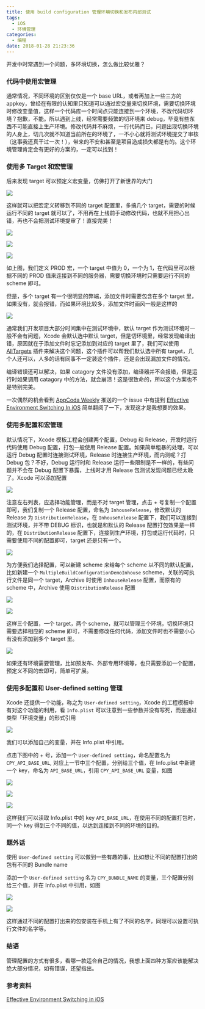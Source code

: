 ```yaml
---
title: 使用 build configuration 管理环境切换和发布内部测试
tags:
  - iOS
  - 环境管理
categories:
  - 编程
date: 2018-01-28 21:23:36
---
```


开发中时常遇到一个问题，多环境切换，怎么做比较优雅？

<!-- more -->

### 代码中使用宏管理

通常情况，不同环境的区别仅仅是一个 base URL，或者再加上一些三方的 appkey，曾经在有限的认知里只知道可以通过宏变量来切换环境，需要切换环境时修改变量值，这样一个代码库一个时间点只能连接到一个环境，不改代码切环境？抱歉，不能。所以遇到上线，经常需要频繁的切环境来 debug，毕竟有些东西不可能直接上生产环境。修改代码并不麻烦，一行代码而已，问题出现切换环境的人身上，切几次就不知道当前所在的环境了，一不小心就将测试环境提交了审核（这事我还真干过一次！），带来的不安和甚至是项目造成损失都是有的。这个环境管理肯定会有更好的方案的，一定可以找到！

### 使用多 Target 和宏管理

后来发现 target 可以预定义宏变量，仿佛打开了新世界的大门

![](https://i.imgur.com/wIor5NP.jpg)

这样就可以把宏定义转移到不同的 target 配置里，多搞几个 target，需要的时候运行不同的 target 就可以了，不用再在上线前手动修改代码，也就不用担心出错，再也不会把测试环境提审了！直接完美！

![](https://i.imgur.com/pFuWP4Z.jpg)

![](https://i.imgur.com/MlTs1oV.jpg)

![](https://i.imgur.com/UZfMOBy.jpg)


如上图，我们定义 PROD 宏，一个 target 中值为 0，一个为 1，在代码里可以根据不同的 PROD 值来连接到不同的服务器，需要切换环境时只需要运行不同的 scheme 即可。

但是，多个 target 有一个很明显的弊端，添加文件时需要包含在多个 target 里，如果没有，就会报错，而如果环境比较多，添加文件时画风一般是这样的

![](https://i.imgur.com/EtashBn.jpg)

通常我们开发项目大部分时间集中在测试环境中，默认 target 作为测试环境时一般不会有问题，Xcode 会默认选中默认 target，但是切环境里，经常发现编译出错，原因就在于添加文件时忘记添加到对应的 target 里了，我们可以使用 [AllTargets](https://github.com/poboke/AllTargets) 插件来解决这个问题，这个插件可以帮我们默认选中所有 target，几个人还可以，人多的话有同事不一定装这个插件，还是会出现漏加文件的情况。

编译错误还可以解决，如果 catagory 文件没有添加，编译器并不会报错，但是运行时如果调用 catagory 中的方法，就会崩溃！这是很致命的，所以这个方案也不是特别完美。

一次偶然的机会看到 [AppCoda Weekly](http://digest.appcoda.com/) 推送的一个 issue 中有提到 [Effective Environment Switching In iOS](https://blog.usejournal.com/effective-environment-switching-in-ios-6df0b08e9556) 简单翻阅了一下，发现这才是我想要的效果。

### 使用多配置和宏管理

默认情况下，Xcode 模板工程会创建两个配置，Debug 和 Release，开发时运行代码使用 Debug 配置，打包一般使用 Release 配置。如果简单粗暴的处理，可以运行 Debug 配置时连接测试环境，Release 时连接生产环境，而内测呢？打 Debug 包？不好，Debug 运行时和 Release 运行一些限制是不一样的，有些问题并不会在 Debug 配置下暴露，上线时才用 Release 包测试发现问题已经太晚了。Xcode 可以添加配置

![](https://i.imgur.com/V9e824j.jpg)

注意左右列表，应选择功能管理，而是不对 target 管理，点击 + 号复制一个配置即可，我们复制一个 Release 配置，命名为 `InhouseRelease`，修改默认的 Release 为 `DistributionRelease`，在 `InhouseRelease` 配置下，我们可以连接到测试环境，并不带 DEBUG 标识，也就是和默认的 Release 配置打包效果是一样的，在 `DistributionRelease` 配置下，连接到生产环境，打包或运行代码时，只需要使用不同的配置即可，target 还是只有一个。

![](https://i.imgur.com/Btn47jI.jpg)

为方便我们选择配置，可以新建 scheme 来给每个 scheme 以不同的默认配置，比如新建一个 `MultipleBuildConfigurationDemoInhouse` scheme，关联的可执行文件是同一个 target，Archive 时使用 `InhouseRelease` 配置，而原有的 scheme 中，Archive 使用 `DistributionRelease` 配置

![](https://i.imgur.com/kvJ2nYF.jpg)

![](https://i.imgur.com/D87yLyp.jpg)

这样三个配置，一个 target，两个 scheme，就可以管理三个环境，切换环境只需要选择相应的 scheme 即可，不需要修改任何代码，添加文件时也不需要小心有没有添加到多个 target 里。

![](https://i.imgur.com/BfgaAmc.jpg)

如果还有环境需要管理，比如预发布、外部专用环境等，也只需要添加一个配置，预定义不同的宏即可，简单可扩展。

### 使用多配置和 User-defined setting 管理

Xcode 还提供一个功能，称之为 `User-defined setting`，Xcode 的工程模板中有对这个功能的利用，看 `Info.plist` 可以注意到一些参数并没有写死，而是通过类型「环境变量」的形式引用

![](https://i.imgur.com/xQzfvEm.jpg)


我们可以添加自己的变量，并在 Info.plist 中引用。

点击下图中的 + 号，添加一个 `User-defined setting`，命名配置名为 `CPY_API_BASE_URL`, 对应上一节中三个配置，分别给三个值，在 Info.plist 中新建一个 key，命名为 `API_BASE_URL`，引用 `CPY_API_BASE_URL` 变量，如图

![](https://i.imgur.com/FI6nz6X.jpg)

![](https://i.imgur.com/Xg5kedN.jpg)

![](https://ws2.sinaimg.cn/large/006tNc79ly1fnwpl3dsqej30zk0ll0xc.jpg)

这样我们可以读取 Info.plist 中的 key `API_BASE_URL`，在使用不同的配置打包时，同一个 key 得到三个不同的值，以达到连接到不同的环境的目的。

### 题外话

使用 `User-defined setting` 可以做到一些有趣的事，比如想让不同的配置打出的包有不同的 Bundle name

添加一个 `User-defined setting` 名为 `CPY_BUNDLE_NAME` 的变量，三个配置分别给三个值，并在 Info.plist 中引用，如图

![](https://ws4.sinaimg.cn/large/006tNc79ly1fnwpbm2pycj30ho023q33.jpg)

![](https://ws1.sinaimg.cn/large/006tNc79ly1fnwpcyzkdbj30zk0lln21.jpg)

这样通过不同的配置打出来的包安装在手机上有了不同的名字，同理可以设置可执行文件的名字等。

### 结语

管理配置的方式有很多，看哪一款适合自己的情况，我想上面四种方案应该能解决绝大部分情况，如有错误，还望指出。

### 参考资料

[Effective Environment Switching in iOS](https://blog.usejournal.com/effective-environment-switching-in-ios-6df0b08e9556)

